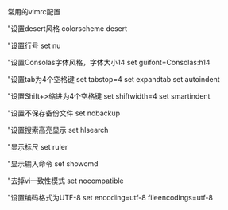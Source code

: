 常用的vimrc配置

"设置desert风格
colorscheme desert

"设置行号
set nu

"设置Consolas字体风格，字体大小14
set guifont=Consolas:h14

"设置tab为4个空格键
set tabstop=4
set expandtab
set autoindent

"设置Shift+>缩进为4个空格键
set shiftwidth=4
set smartindent

"设置不保存备份文件
set nobackup

"设置搜索高亮显示
set hlsearch

"显示标尺
set ruler

"显示输入命令
set showcmd

"去掉vi一致性模式
set nocompatible

"设置编码格式为UTF-8
set encoding=utf-8 fileencodings=utf-8
